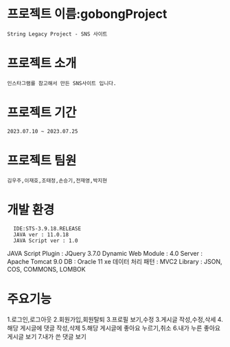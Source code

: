 # 프로젝트 이름:gobongProject
    String Legacy Project - SNS 사이트

# 프로젝트 소개
    인스타그램를 참고해서 만든 SNS사이트 입니다.

# 프로젝트 기간
    2023.07.10 ~ 2023.07.25

# 프로젝트 팀원
    김우주,이재호,조태정,손승기,전재영,박지현

# 개발 환경
      IDE:STS-3.9.18.RELEASE
      JAVA ver : 11.0.18
      JAVA Script ver : 1.0
JAVA Script Plugin : JQuery 3.7.0
Dynamic Web Module : 4.0
Server : Apache Tomcat 9.0
DB : Oracle 11 xe
데이터 처리 패턴 : MVC2
Library :  JSON, COS, COMMONS, LOMBOK

# 주요기능
1.로그인,로그아웃
2.회원가입,회원탈퇴
3.프로필 보기,수정
3.게시글 작성,수정,삭세
4.해당 게시글에 댓글 작성,삭제
5.해당 게시글에 좋아요 누르기,취소
6.내가 누른 좋아요 게시글 보기
7.내가 쓴 댓글 보기

